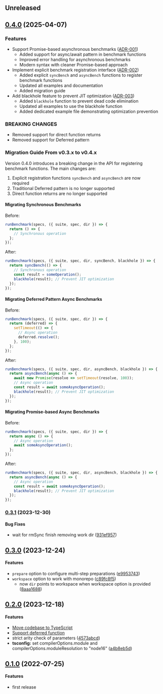 ## Unreleased



## [0.4.0](http://github.com/twada/benchmark-commits/releases/tag/v0.4.0) (2025-04-07)


### Features

* Support Promise-based asynchronous benchmarks ([ADR-001](./docs/adr-001-promise-based-async-benchmarks.en.md))
  * Added support for async/await pattern in benchmark functions
  * Improved error handling for asynchronous benchmarks
  * Modern syntax with cleaner Promise-based approach
* Implement explicit benchmark registration interface ([ADR-002](./docs/adr-002-explicit-benchmark-registration.en.md))
  * Added explicit `syncBench` and `asyncBench` functions to register benchmark functions
  * Updated all examples and documentation
  * Added migration guide
* Add blackhole feature to prevent JIT optimization ([ADR-003](./docs/adr-003-blackhole-for-preventing-optimization.en.md))
  * Added `blackhole` function to prevent dead code elimination
  * Updated all examples to use the blackhole function
  * Added dedicated example file demonstrating optimization prevention

### BREAKING CHANGES

* Removed support for direct function returns
* Removed support for Deferred pattern


### Migration Guide From v0.3.x to v0.4.x

Version 0.4.0 introduces a breaking change in the API for registering benchmark functions. 
The main changes are:

1. Explicit registration functions `syncBench` and `asyncBench` are now required
2. Traditional Deferred pattern is no longer supported
3. Direct function returns are no longer supported

#### Migrating Synchronous Benchmarks

Before:
```javascript
runBenchmark(specs, ({ suite, spec, dir }) => {
  return () => {
    // Synchronous operation
  };
});
```

After:
```javascript
runBenchmark(specs, ({ suite, spec, dir, syncBench, blackhole }) => {
  return syncBench(() => {
    // Synchronous operation
    const result = someOperation();
    blackhole(result); // Prevent JIT optimization
  });
});
```

#### Migrating Deferred Pattern Async Benchmarks

Before:
```javascript
runBenchmark(specs, ({ suite, spec, dir }) => {
  return (deferred) => {
    setTimeout(() => {
      // Async operation
      deferred.resolve();
    }, 100);
  };
});
```

After:
```javascript
runBenchmark(specs, ({ suite, spec, dir, asyncBench, blackhole }) => {
  return asyncBench(async () => {
    await new Promise(resolve => setTimeout(resolve, 100));
    // Async operation
    const result = await someAsyncOperation();
    blackhole(result); // Prevent JIT optimization
  });
});
```

#### Migrating Promise-based Async Benchmarks

Before:
```javascript
runBenchmark(specs, ({ suite, spec, dir }) => {
  return async () => {
    // Async operation
    await someAsyncOperation();
  };
});
```

After:
```javascript
runBenchmark(specs, ({ suite, spec, dir, asyncBench, blackhole }) => {
  return asyncBench(async () => {
    // Async operation
    const result = await someAsyncOperation();
    blackhole(result); // Prevent JIT optimization
  });
});
```


### [0.3.1](http://github.com/twada/benchmark-commits/releases/tag/v0.3.1) (2023-12-30)


#### Bug Fixes

* wait for rmSync finish removing work dir ([931ef957](http://github.com/twada/benchmark-commits/commit/931ef957d76cbc5eb344b16b6ea239bd3c12b7ca))


## [0.3.0](http://github.com/twada/benchmark-commits/releases/tag/v0.3.0) (2023-12-24)


#### Features

* `prepare` option to configure multi-step preparations ([e9953743](http://github.com/twada/benchmark-commits/commit/e995374385c17f33d60986d89bd6b9d9987f0a21))
* `workspace` option to work with monorepo ([c89fc8f5](http://github.com/twada/benchmark-commits/commit/c89fc8f5c595c495c8249d28fa25f0ba2074a0d4))
  * now `dir` points to workspace when workspace option is provided ([8aaa1688](http://github.com/twada/benchmark-commits/commit/8aaa1688deb9fac77a9afc7aff7ce34e50fe8dc4))


## [0.2.0](http://github.com/twada/benchmark-commits/releases/tag/v0.2.0) (2023-12-18)


#### Features

* [Move codebase to TypeScript](https://github.com/twada/benchmark-commits/pull/2)
* [Support deferred function](https://github.com/twada/benchmark-commits/pull/3)
* strict arity check of parameters ([4573abcd](http://github.com/twada/benchmark-commits/commit/4573abcde6127a6c4b62ded7605b2f6be5681814))
* **tsconfig:** set compilerOptions.module and compilerOptions.moduleResolution to "node16" ([a4b8eb5d](http://github.com/twada/benchmark-commits/commit/a4b8eb5dc0d0c469539e61c2d2a1cc6a3f270a69))


## [0.1.0](http://github.com/twada/benchmark-commits/releases/tag/v0.1.0) (2022-07-25)


#### Features

* first release
